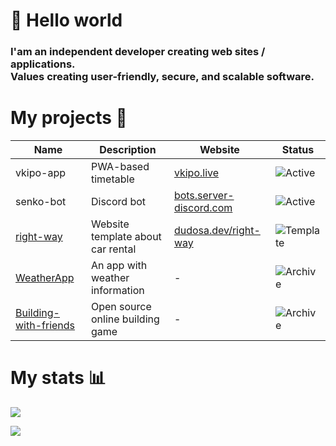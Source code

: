 <h1 align="left"> 👋 Hello world </h1>
<h3 align="left">
  I'am an independent developer creating web sites / applications. <br>
  Values creating user-friendly, secure, and scalable software.
</h3>

<h1 align="left"> My projects 📂 </h1>

| Name  | Description | Website | Status |
| ------------- | ------------- | ------------- | ------------- |
| vkipo-app  | PWA-based timetable | [vkipo.live](https://vkipo.live/) | ![Active](https://img.shields.io/badge/Active-green?style=flat) |
| senko-bot | Discord bot | [bots.server-discord.com](https://bots.server-discord.com/943215065493041183) | ![Active](https://img.shields.io/badge/Active-green?style=flat) |
| [right-way](https://github.com/dudoska/right-way) | Website template about car rental | [dudosa.dev/right-way](https://www.dudosa.dev/right-way/) | ![Template](https://img.shields.io/badge/Template-gray?style=flat) |
| [WeatherApp](https://github.com/dudoska/WeatherApp) | An app with weather information | - | ![Archive](https://img.shields.io/badge/Archive-yellow?style=flat) |
| [Building-with-friends](https://github.com/dudoska/Building-with-friends) | Open source online building game | - | ![Archive](https://img.shields.io/badge/Archive-yellow?style=flat) |

<h1 align="left"> My stats 📊 </h1>
<a href="https://wakatime.com/@dudosa"><img src="https://wakatime.com/share/@dudosa/8f2dbde0-27d9-4576-a101-8ecd0cb9ce88.png" /></a>

<a href="https://wakatime.com/@dudosa"><img src="https://wakatime.com/share/@dudosa/985a17e7-ece1-4598-b94a-9918ceb4a957.png" /></a>
